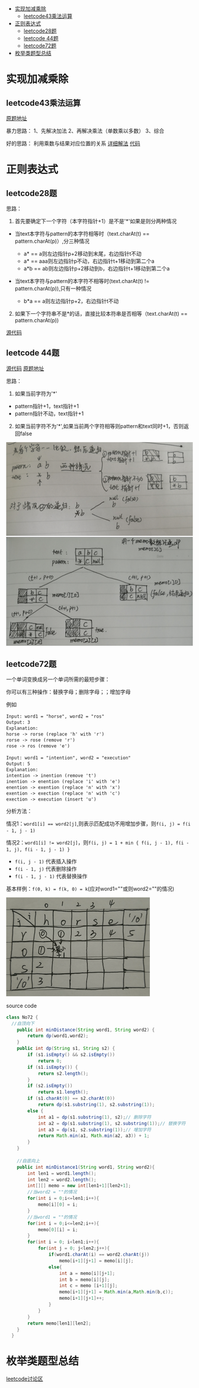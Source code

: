 
- [实现加减乘除](#%E5%AE%9E%E7%8E%B0%E5%8A%A0%E5%87%8F%E4%B9%98%E9%99%A4)
  - [leetcode43乘法运算](#leetcode43%E4%B9%98%E6%B3%95%E8%BF%90%E7%AE%97)
- [正则表达式](#%E6%AD%A3%E5%88%99%E8%A1%A8%E8%BE%BE%E5%BC%8F)
  - [leetcode28题](#leetcode28%E9%A2%98)
  - [leetcode 44题](#leetcode-44%E9%A2%98)
  - [leetcode72题](#leetcode72%E9%A2%98)
- [枚举类题型总结](#%E6%9E%9A%E4%B8%BE%E7%B1%BB%E9%A2%98%E5%9E%8B%E6%80%BB%E7%BB%93)

# 实现加减乘除
## leetcode43乘法运算 
[原题地址](https://leetcode.com/problems/multiply-strings/)

暴力思路：
1、先解决加法
2、再解决乘法（单数乘以多数）
3、综合

好的思路：
利用乘数与结果对应位置的关系
[详细解法](https://leetcode.com/problems/multiply-strings/discuss/17605/Easiest-JAVA-Solution-with-Graph-Explanation)
[代码](src/No43.java)


# 正则表达式

## leetcode28题

思路：

1. 首先要确定下一个字符（本字符指针+1）是不是'*'如果是则分两种情况
- 当text本字符与pattern的本字符相等时（text.charAt(t) == pattern.charAt(p)）,分三种情况
  - a* == a则左边指针p+2移动到末尾，右边指针t不动
  - a* == aaa则左边指针p不动，右边指针t+1移动到第二个a
  - a*b == ab则左边指针p+2移动到b，右边指针t+1移动到第二个a

- 当text本字符与pattern的本字符不相等时(text.charAt(t) != pattern.charAt(p)),只有一种情况
  - b*a == a则左边指针p+2，右边指针t不动

2. 如果下一个字符串不是*的话，直接比较本符串是否相等（text.charAt(t) == pattern.charAt(p))

[源代码](src/No28.java)

## leetcode 44题
[源代码](src/No44.java)
[原题地址](https://leetcode.com/problems/wildcard-matching/)

思路：

1. 如果当前字符为'*' 
  - pattern指针+1，text指针+1
  - pattern指针不动，text指针+1
2. 如果当前字符不为'*',如果当前两个字符相等则pattern和text同时+1，否则返回false

![图解1](pic/regular_match1.png)
![图解2](pic/regular_match2.png)

## leetcode72题

一个单词变换成另一个单词所需的最短步骤：

你可以有三种操作：替换字母；删除字母；；增加字母

例如

```
Input: word1 = "horse", word2 = "ros"
Output: 3
Explanation: 
horse -> rorse (replace 'h' with 'r')
rorse -> rose (remove 'r')
rose -> ros (remove 'e')

Input: word1 = "intention", word2 = "execution"
Output: 5
Explanation: 
intention -> inention (remove 't')
inention -> enention (replace 'i' with 'e')
enention -> exention (replace 'n' with 'x')
exention -> exection (replace 'n' with 'c')
exection -> execution (insert 'u')
```

分析方法：

情况1：```word1[i] == word2[j]```,则表示匹配成功不用增加步骤，则```f(i, j) = f(i - 1, j - 1)```

情况2：```word1[i] != word2[j]```，则```f(i, j) = 1 + min { f(i, j - 1), f(i - 1, j), f(i - 1, j - 1) }```

- ```f(i, j - 1)``` 代表插入操作
- ```f(i - 1, j)``` 代表删除操作
- ```f(i - 1, j - 1)``` 代表替换操作

基本样例：```f(0, k) = f(k, 0) = k```(应对word1=""或则word2=""的情况)

<img src="pic/le72.png" style="zoom:50%">

source code
```java
class No72 {
  //自顶向下
    public int minDistance(String word1, String word2) {
        return dp(word1,word2);
    }
    public int dp(String s1, String s2) {
        if (s1.isEmpty() && s2.isEmpty())
            return 0;
        if (s1.isEmpty()) {
            return s2.length();
        }
        if (s2.isEmpty())
            return s1.length();
        if (s1.charAt(0) == s2.charAt(0))
            return dp(s1.substring(1), s2.substring(1));
        else {
            int a1 = dp(s1.substring(1), s2);// 删除字符
            int a2 = dp(s1.substring(1), s2.substring(1));// 替换字符
            int a3 = dp(s1, s2.substring(1));// 增加字符
            return Math.min(a1, Math.min(a2, a3)) + 1;
        }
    }

    //自底向上
    public int minDistance1(String word1, String word2){
        int len1 = word1.length();
        int len2 = word2.length();
        int[][] memo = new int[len1+1][len2+1];
        //当word2 = ""的情况
        for(int i = 0;i<=len1;i++){
            memo[i][0] = i;
        }
        //当word1 = ""的情况
        for(int i = 0;i<=len2;i++){
            memo[0][i] = i;
        }
        for(int i = 0; i<len1;i++){
            for(int j = 0; j<len2;j++){
                if(word1.charAt(i) == word2.charAt(j))
                    memo[i+1][j+1] = memo[i][j];
                else{
                    int a = memo[i][j+1];
                    int b = memo[i][j];
                    int c = memo [i+1][j];
                    memo[i+1][j+1] = Math.min(a,Math.min(b,c));
                    memo[i+1][j+1]++;
                }
            }
        }
        return memo[len1][len2];
    }
  }
```



# 枚举类题型总结
[leetcode讨论区](https://leetcode.com/problems/permutations/discuss/18239/A-general-approach-to-backtracking-questions-in-Java-(Subsets-Permutations-Combination-Sum-Palindrome-Partioning))